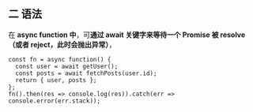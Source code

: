 ## 二 语法

在 **async function 中**，可**通过 await 关键字来等待一个 Promise 被 resolve（或者 reject，此时会抛出异常）**， 

```
const fn = async function() {
  const user = await getUser();
  const posts = await fetchPosts(user.id);
  return { user, posts };
};
fn().then(res => console.log(res)).catch(err => console.error(err.stack));
```




